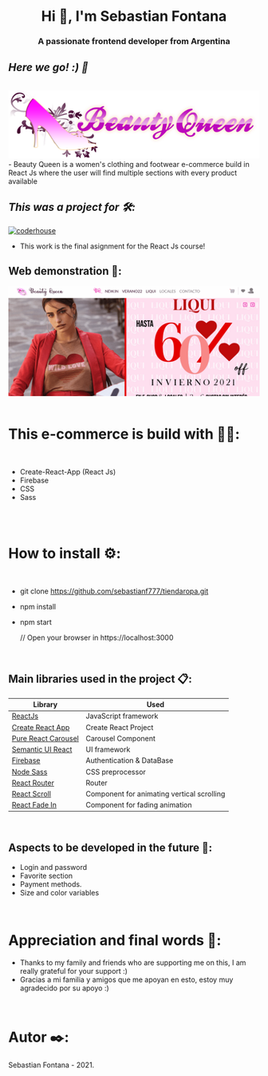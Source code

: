 <h1 align="center">Hi 👋, I'm Sebastian Fontana</h1>
<h3 align="center">A passionate frontend developer from Argentina</h3>

## _Here we go! :) 🚀_
<br>
<img src="/src/assets/img/logo.png"/>
 <br>
- Beauty Queen is a women's clothing and footwear e-commerce build in React Js where the user  will  find multiple sections with every product available

## _This was a project for 🛠️:_ 
[![coderhouse](https://emprelatam.com/wp-content/uploads/2019/10/logos-coderhouse-01.png)](https://www.coderhouse.com/)

- This work is the final asignment for the React Js course!

## Web demonstration 📄:
<img src="tiendaRopa.gif"/>
<br><br>

# This e-commerce is build with 👩‍💻:
<br>

-  Create-React-App (React Js)
-  Firebase
-  CSS 
-  Sass

<br><br>

# How to install ⚙️:
<br>

- git clone https://github.com/sebastianf777/tiendaropa.git
- npm install
- npm start

	// Open your browser in https://localhost:3000
<br>

## Main libraries used in the project 📋:

| Library                                                          | Used                      |
| ---------------------------------------------------------------- | ------------------------- |
| [ReactJs](https://es.reactjs.org/)                               | JavaScript framework      |
| [Create React App](https://github.com/facebook/create-react-app) | Create React Project      |
| [Pure React Carousel](https://www.npmjs.com/package/pure-react-carousel)| Carousel Component |
| [Semantic UI React](https://react.semantic-ui.com/)              | UI framework              |
| [Firebase](https://firebase.google.com/?hl=es)                   | Authentication & DataBase |
| [Node Sass](https://www.npmjs.com/package/node-sass)             | CSS preprocessor          |
| [React Router](https://reactrouter.com/)                         | Router                    |
| [React Scroll](https://www.npmjs.com/package/react-scroll)                               | Component for animating vertical scrolling |
| [React Fade In](https://www.npmjs.com/package/react-fade-in)                               | Component for fading animation|

<br>


## Aspects to be developed in the future 🔧:
- Login and password
- Favorite section
- Payment methods.
- Size and color variables

<br>

# Appreciation and final words 🎁:

- Thanks to my family and friends who are supporting me on this, I am really grateful for your support :)
- Gracias a mi familia y amigos que me apoyan en esto, estoy muy agradecido por su apoyo :)

<br>

# Autor ✒️:

Sebastian Fontana - 2021.
